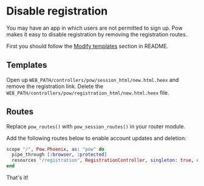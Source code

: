 # Disable registration

You may have an app in which users are not permitted to sign up. Pow makes it easy to disable registration by removing the registration routes.

First you should follow the [Modify templates](../README.md#modify-templates) section in README.

## Templates

Open up `WEB_PATH/controllers/pow/session_html/new.html.heex` and remove the registration link. Delete the `WEB_PATH/controllers/pow/registration_html/new.html.heex` file.

## Routes

Replace `pow_routes()` with `pow_session_routes()` in your router module.

Add the following routes below to enable account updates and deletion:

```elixir
scope "/", Pow.Phoenix, as: "pow" do
  pipe_through [:browser, :protected]
  resources "/registration", RegistrationController, singleton: true, only: [:edit, :update, :delete]
end
```

That's it!
